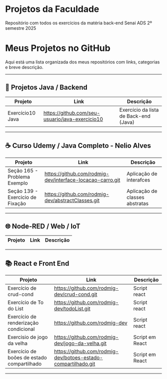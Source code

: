 # Projetos da Faculdade
Repositório com todos os exercícios da matéria back-end Senai ADS 2º semestre 2025 

# Meus Projetos no GitHub

Aqui está uma lista organizada dos meus repositórios com links, categorias e breve descrição.

---

## 🧠 Projetos Java / Backend

| Projeto | Link | Descrição |
|---|---|---|
| Exercício10 Java | https://github.com/seu-usuario/java-exercicio10 | Exercício da lista de Back-end (Java) |


---

## ☕ Curso Udemy / Java Completo - Nelio Alves

| Projeto | Link | Descrição |
|---|---|---|
| Seção 165 - Problema Exemplo | https://github.com/rodmig-dev/interface-locacao-carro.git | Aplicação de interafces |
| Seção 139 - Exercicio de Fixação | https://github.com/rodmig-dev/abstractClasses.git | Aplicação de classes abstratas |


---

## 🌐 Node-RED / Web / IoT

| Projeto | Link | Descrição |
|---|---|---|


---

## 📚 React e Front End

| Projeto | Link | Descrição |
|---|---|---|
| Exercício de crud-cond| https://github.com/rodmig-dev/crud-cond.git | Script react |
| Exercício de To do List| https://github.com/rodmig-dev/todoList.git | Script react |
| Exercício de renderização condicional| https://github.com/rodmig-dev | Script react |
| Exercisio de jogo da velha| https://github.com/rodmig-dev/jogo-da-velha.git | Script em React|
| Exercício de boões de estado compartilhado| https://github.com/rodmig-dev/botoes-estado-compartilhado.git|Script em React|

---
